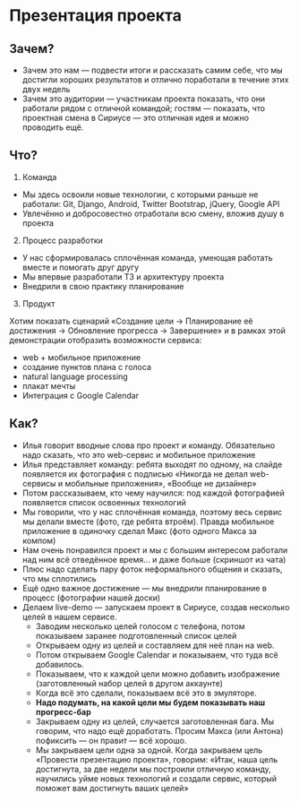 # Презентация проекта

## Зачем?

* Зачем это нам — подвести итоги и рассказать самим себе, что мы достигли хороших результатов и отлично поработали в течение этих двух недель
* Зачем это аудитории — участникам проекта показать, что они работали рядом с отличной командой; гостям — показать, что проектная смена в Сириусе — это отличная идея и можно проводить ещё.

## Что?

1. Команда

* Мы здесь освоили новые технологии, с которыми раньше не работали: Git, Django, Android, Twitter Bootstrap, jQuery, Google API
* Увлечённо и добросовестно отработали всю смену, вложив душу в проекта

2. Процесс разработки

* У нас сформировалась сплочённая команда, умеющая работать вместе и помогать друг другу
* Мы впервые разработали ТЗ и архитектуру проекта
* Внедрили в свою практику планирование

3. Продукт

Хотим показать сценарий «Создание цели → Планирование её достижения → Обновление прогресса → Завершение» и в рамках этой демонстрации отобразить возможности сервиса:
* web + мобильное приложение
* создание пунктов плана с голоса
* natural language processing
* плакат мечты
* Интеграция с Google Calendar

## Как?

* Илья говорит вводные слова про проект и команду. Обязательно надо сказать, что это web-сервис и мобильное приложение
* Илья представляет команду: ребята выходят по одному, на слайде появляется их фотография с подписью «Никогда не делал web-сервисы и мобильные приложения», «Вообще не дизайнер»
* Потом рассказываем, кто чему научился: под каждой фотографией появляется список освоенных технологий
* Мы говорили, что у нас сплочённая команда, поэтому весь сервис мы делали вместе (фото, где ребята втроём). Правда мобильное приложение в одиночку сделал Макс (фото одного Макса за компом)
* Нам очень понравился проект и мы с большим интересом работали над ним всё отведённое время... и даже больше (скриншот из чата)
* Плюс надо сделать пару фоток неформального общения и сказать, что мы сплотились
* Ещё одно важное достижение — мы внедрили планирование в процесс (фотографии нашей доски)
* Делаем live-demo — запускаем проект в Сириусе, создав несколько целей в нашем сервисе.
  * Заводим несколько целей голосом с телефона, потом показываем заранее подготовленный список целей
  * Открываем одну из целей и составляем для неё план на web.
  * Потом открываем Google Calendar и показываем, что туда всё добавилось.
  * Показываем, что к каждой цели можно добавить изображение (заготовленный набор целей в другом аккаунте)
  * Когда всё это сделали, показываем всё это в эмуляторе.
  * **Надо подумать, на какой цели мы будем показывать наш прогресс-бар**
  * Закрываем одну из целей, случается заготовленная бага. Мы говорим, что надо ещё доработать. Просим Макса (или Антона) пофиксить — он правит — всё хорошо.
  * Мы закрываем цели одна за одной. Когда закрываем цель «Провести презентацию проекта», говорим: «Итак, наша цель достигнута, за две недели мы построили отличную команду, научились уйме новых технологий и создали сервис, который поможет вам достигнуть ваших целей»
